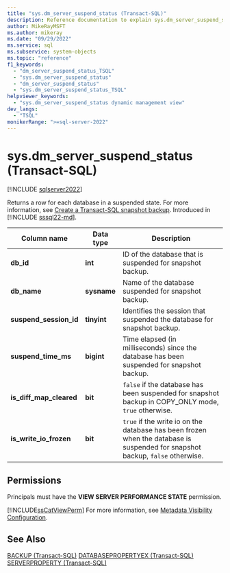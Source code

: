 ```yaml
---
title: "sys.dm_server_suspend_status (Transact-SQL)"
description: Reference documentation to explain sys.dm_server_suspend_status (Transact-SQL) dynamic management view.
author: MikeRayMSFT
ms.author: mikeray
ms.date: "09/29/2022"
ms.service: sql
ms.subservice: system-objects
ms.topic: "reference"
f1_keywords:
  - "dm_server_suspend_status_TSQL"
  - "sys.dm_server_suspend_status"
  - "dm_server_suspend_status"
  - "sys.dm_server_suspend_status_TSQL"
helpviewer_keywords:
  - "sys.dm_server_suspend_status dynamic management view"
dev_langs:
  - "TSQL"
monikerRange: ">=sql-server-2022"
---
```


# sys.dm_server_suspend_status (Transact-SQL)

[!INCLUDE [sqlserver2022](../../includes/applies-to-version/sqlserver2022.md)]

Returns a row for each database in a suspended state. For more information, see [Create a Transact-SQL snapshot backup](../backup-restore/create-a-transact-sql-snapshot-backup.md). Introduced in [!INCLUDE [sssql22-md](../../includes/sssql22-md.md)].
  
|Column name|Data type|Description|  
|-----------------|---------------|-----------------|  
|**db_id**|**int**|ID of the database that is suspended for snapshot backup.|  
|**db_name**|**sysname**|Name of the database suspended for snapshot backup.|  
|**suspend_session_id**|**tinyint**|Identifies the session that suspended the database for snapshot backup.|  
|**suspend_time_ms**|**bigint**|Time elapsed (in milliseconds) since the database has been suspended for snapshot backup.|  
|**is_diff_map_cleared**|**bit**|`false` if the database has been suspended for snapshot backup in COPY_ONLY mode, `true` otherwise.|  
|**is_write_io_frozen**|**bit**|`true` if the write io on the database has been frozen when the database is suspended for snapshot backup, `false` otherwise.|  
  
## Permissions  

Principals must have the **VIEW SERVER PERFORMANCE STATE** permission.  
  
[!INCLUDE[ssCatViewPerm](../../includes/sscatviewperm-md.md)] For more information, see [Metadata Visibility Configuration](../../relational-databases/security/metadata-visibility-configuration.md).  
  
## See Also

 [BACKUP (Transact-SQL)](../../t-sql/statements/backup-transact-sql.md)
 [DATABASEPROPERTYEX (Transact-SQL)](../../t-sql/functions/databasepropertyex-transact-sql.md)
 [SERVERPROPERTY (Transact-SQL)](../../t-sql/functions/serverproperty-transact-sql.md)
